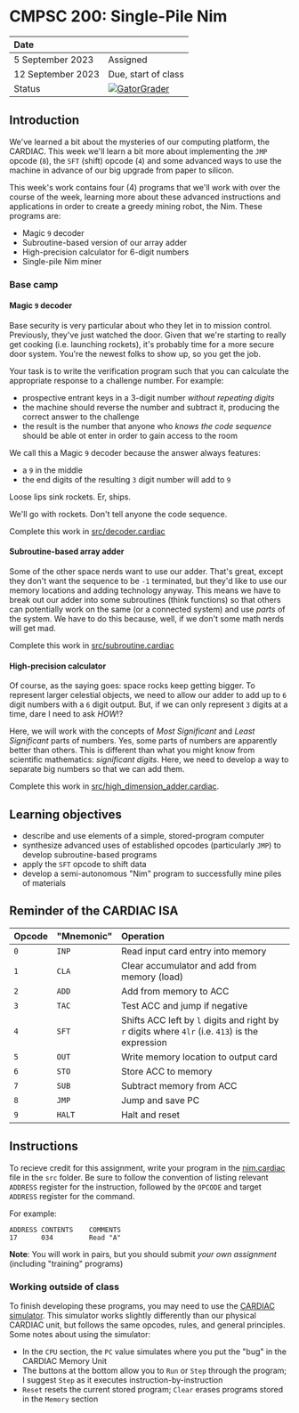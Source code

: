 # CMPSC 200: Single-Pile Nim

| Date              |          |
|:------------------|:---------|
| 5 September 2023 | Assigned  |
| 12 September 2023 | Due, start of class       |
| Status           | [![GatorGrader](../../actions/workflows/main.yml/badge.svg)](../../actions/workflows/main.yml) |

## Introduction

We've learned a bit about the mysteries of our computing platform, the CARDIAC. This week we'll learn a bit more about implementing
the `JMP` opcode (`8`), the `SFT` (shift) opcode (`4`) and some advanced ways to use the machine in advance of our big upgrade from
paper to silicon.

This week's work contains four (4) programs that we'll work with over the course of the week, learning more about these advanced
instructions and applications in order to create a greedy mining robot, the Nim. These programs are:

* Magic `9` decoder
* Subroutine-based version of our array adder
* High-precision calculator for 6-digit numbers
* Single-pile Nim miner

### Base camp

#### Magic `9` decoder

Base security is very particular about who they let in to mission control. Previously, they've just watched the door. Given that 
we're starting to really get cooking (i.e. launching rockets), it's probably time for a more secure door system. You're the newest
folks to show up, so you get the job.

Your task is to write the verification program such that you can calculate the appropriate response to a challenge number. For example:

* prospective entrant keys in a 3-digit number _without repeating digits_
* the machine should reverse the number and subtract it, producing the correct answer to the challenge
* the result is the number that anyone who _knows the code sequence_ should be able ot enter in order to gain access to the room

We call this a Magic `9` decoder because the answer always features:

* a `9` in the middle
* the end digits of the resulting `3` digit number will add to `9`

Loose lips sink rockets. Er, ships.

We'll go with rockets. Don't tell anyone the code sequence.

Complete this work in [src/decoder.cardiac](src/decoder.cardiac)

#### Subroutine-based array adder

Some of the other space nerds want to use our adder. That's great, except they don't want the sequence to be `-1` terminated, but
they'd like to use our memory locations and adding technology anyway. This means we have to break out our adder into some subroutines
(think functions) so that others can potentially work on the same (or a connected system) and use _parts_ of the system. We have to
do this because, well, if we don't some math nerds will get mad.

Complete this work in [src/subroutine.cardiac](src/subroutine.cardiac)

#### High-precision calculator

Of course, as the saying goes: space rocks keep getting bigger. To represent larger celestial objects, we need to allow our adder to
add up to `6` digit numbers with a `6` digit output. But, if we can only represent `3` digits at a time, dare I need to ask _HOW_!?

Here, we will work with the concepts of _Most Significant_ and _Least Significant_ parts of numbers. Yes, some parts of numbers are 
apparently better than others. This is different than what you might know from scientific mathematics: _significant digits_. Here,
we need to develop a way to separate big numbers so that we can add them.

Complete this work in [src/high_dimension_adder.cardiac](src/high_dimension_adder.cardiac).

## Learning objectives

* describe and use elements of a simple, stored-program computer
* synthesize advanced uses of established opcodes (particularly `JMP`) to develop subroutine-based programs
* apply the `SFT` opcode to shift data
* develop a semi-autonomous "Nim" program to successfully mine piles of materials

## Reminder of the CARDIAC ISA

|Opcode|"Mnemonic"|Operation|
|:-----|:---------|:---------|
|`0`     |`INP`        |Read input card entry into memory |
|`1`     |`CLA`	       |Clear accumulator and add from memory (load) |
|`2`     |`ADD`        |Add from memory to ACC |
|`3`     |`TAC`        |Test ACC and jump if negative |
|`4`     |`SFT`        |Shifts ACC left by `l` digits and right by `r` digits where `4lr` (i.e. `413`) is the expression |
|`5`     |`OUT`        |Write memory location to output card |
|`6`     |`STO`        |Store ACC to memory |
|`7`     |`SUB`        |Subtract memory from ACC |
|`8`     |`JMP`        |Jump and save PC |
|`9`     |`HALT`       |Halt and reset |

## Instructions

To recieve credit for this assignment, write your program in the [nim.cardiac](src/nim.cardiac) file
in the `src` folder. Be sure to follow the convention of listing relevant `ADDRESS` register for the instruction,
followed by the `OPCODE` and target `ADDRESS` register for the command.

For example:

```
ADDRESS CONTENTS    COMMENTS
17      034         Read "A"
```

**Note**: You will work in pairs, but you should submit _your own assignment_ (including "training" programs)

### Working outside of class

To finish developing these programs, you may need to use the [CARDIAC simulator](https://www.cs.drexel.edu/~bls96/museum/cardsim.html).
This simulator works slightly differently than our physical CARDIAC unit, but follows the same opcodes, rules, and general principles.
Some notes about using the simulator:

* In the `CPU` section, the `PC` value simulates where you put the "bug" in the CARDIAC Memory Unit
* The buttons at the bottom allow you to `Run` or `Step` through the program; I suggest `Step` as it executes instruction-by-instruction
* `Reset` resets the current stored program; `Clear` erases programs stored in the `Memory` section
